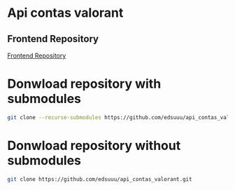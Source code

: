 # Api contas valorant

## Frontend Repository

[Frontend Repository](https://github.com/joaosouzaa01/AccontsValorant)


# Donwload repository with submodules
```bash
git clone --recurse-submodules https://github.com/edsuuu/api_contas_valorant.git
```
# Donwload repository without submodules
```bash
git clone https://github.com/edsuuu/api_contas_valorant.git
```
